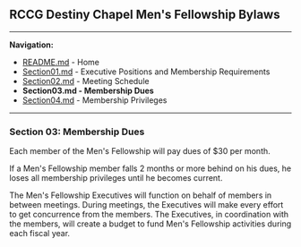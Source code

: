
## RCCG Destiny Chapel Men's Fellowship Bylaws
___________________________________________________________________________________________________________________
**Navigation:**
- [README.md](README.md) - Home
- [Section01.md](Section01.md) - Executive Positions and Membership Requirements
- [Section02.md](Section02.md) - Meeting Schedule
- **Section03.md - Membership Dues**
- [Section04.md](Section04.md) - Membership Privileges

___________________________________________________________________________________________________________________
### Section 03: Membership Dues

Each member of the Men's Fellowship will pay dues of $30 per month.  

If a Men's Fellowship member falls 2 months or more behind on his dues, he loses all membership privileges until he becomes current.

The Men's Fellowship Executives will function on behalf of members in between meetings. During meetings, the Executives will make every effort to get concurrence from the members. The Executives, in coordination with the members, will create a budget to fund Men's Fellowship activities during each fiscal year.
